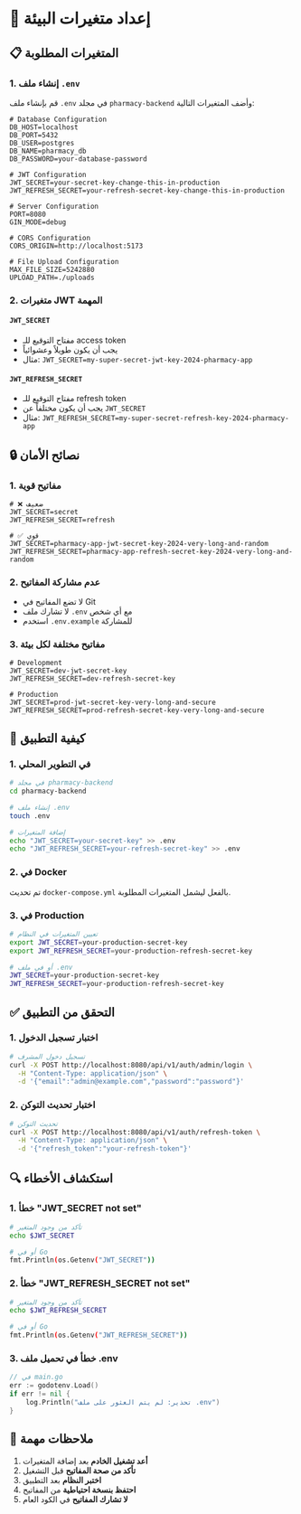 # 🔧 إعداد متغيرات البيئة

## 📋 المتغيرات المطلوبة

### 1. **إنشاء ملف `.env`**

قم بإنشاء ملف `.env` في مجلد `pharmacy-backend` وأضف المتغيرات التالية:

```env
# Database Configuration
DB_HOST=localhost
DB_PORT=5432
DB_USER=postgres
DB_NAME=pharmacy_db
DB_PASSWORD=your-database-password

# JWT Configuration
JWT_SECRET=your-secret-key-change-this-in-production
JWT_REFRESH_SECRET=your-refresh-secret-key-change-this-in-production

# Server Configuration
PORT=8080
GIN_MODE=debug

# CORS Configuration
CORS_ORIGIN=http://localhost:5173

# File Upload Configuration
MAX_FILE_SIZE=5242880
UPLOAD_PATH=./uploads
```

### 2. **متغيرات JWT المهمة**

#### `JWT_SECRET`

- مفتاح التوقيع للـ access token
- يجب أن يكون طويلاً وعشوائياً
- مثال: `JWT_SECRET=my-super-secret-jwt-key-2024-pharmacy-app`

#### `JWT_REFRESH_SECRET`

- مفتاح التوقيع للـ refresh token
- يجب أن يكون مختلفاً عن `JWT_SECRET`
- مثال: `JWT_REFRESH_SECRET=my-super-secret-refresh-key-2024-pharmacy-app`

## 🔒 نصائح الأمان

### 1. **مفاتيح قوية**

```env
# ❌ ضعيف
JWT_SECRET=secret
JWT_REFRESH_SECRET=refresh

# ✅ قوي
JWT_SECRET=pharmacy-app-jwt-secret-key-2024-very-long-and-random
JWT_REFRESH_SECRET=pharmacy-app-refresh-secret-key-2024-very-long-and-random
```

### 2. **عدم مشاركة المفاتيح**

- لا تضع المفاتيح في Git
- لا تشارك ملف `.env` مع أي شخص
- استخدم `.env.example` للمشاركة

### 3. **مفاتيح مختلفة لكل بيئة**

```env
# Development
JWT_SECRET=dev-jwt-secret-key
JWT_REFRESH_SECRET=dev-refresh-secret-key

# Production
JWT_SECRET=prod-jwt-secret-key-very-long-and-secure
JWT_REFRESH_SECRET=prod-refresh-secret-key-very-long-and-secure
```

## 🚀 كيفية التطبيق

### 1. **في التطوير المحلي**

```bash
# في مجلد pharmacy-backend
cd pharmacy-backend

# إنشاء ملف .env
touch .env

# إضافة المتغيرات
echo "JWT_SECRET=your-secret-key" >> .env
echo "JWT_REFRESH_SECRET=your-refresh-secret-key" >> .env
```

### 2. **في Docker**

تم تحديث `docker-compose.yml` بالفعل ليشمل المتغيرات المطلوبة.

### 3. **في Production**

```bash
# تعيين المتغيرات في النظام
export JWT_SECRET=your-production-secret-key
export JWT_REFRESH_SECRET=your-production-refresh-secret-key

# أو في ملف .env
JWT_SECRET=your-production-secret-key
JWT_REFRESH_SECRET=your-production-refresh-secret-key
```

## ✅ التحقق من التطبيق

### 1. **اختبار تسجيل الدخول**

```bash
# تسجيل دخول المشرف
curl -X POST http://localhost:8080/api/v1/auth/admin/login \
  -H "Content-Type: application/json" \
  -d '{"email":"admin@example.com","password":"password"}'
```

### 2. **اختبار تحديث التوكن**

```bash
# تحديث التوكن
curl -X POST http://localhost:8080/api/v1/auth/refresh-token \
  -H "Content-Type: application/json" \
  -d '{"refresh_token":"your-refresh-token"}'
```

## 🔍 استكشاف الأخطاء

### 1. **خطأ "JWT_SECRET not set"**

```bash
# تأكد من وجود المتغير
echo $JWT_SECRET

# أو في Go
fmt.Println(os.Getenv("JWT_SECRET"))
```

### 2. **خطأ "JWT_REFRESH_SECRET not set"**

```bash
# تأكد من وجود المتغير
echo $JWT_REFRESH_SECRET

# أو في Go
fmt.Println(os.Getenv("JWT_REFRESH_SECRET"))
```

### 3. **خطأ في تحميل ملف .env**

```go
// في main.go
err := godotenv.Load()
if err != nil {
    log.Println("تحذير: لم يتم العثور على ملف .env")
}
```

## 📝 ملاحظات مهمة

1. **أعد تشغيل الخادم** بعد إضافة المتغيرات
2. **تأكد من صحة المفاتيح** قبل التشغيل
3. **اختبر النظام** بعد التطبيق
4. **احتفظ بنسخة احتياطية** من المفاتيح
5. **لا تشارك المفاتيح** في الكود العام
